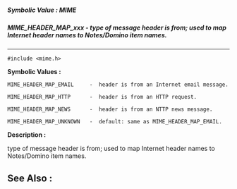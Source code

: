 ##### Symbolic Value : MIME
##### MIME_HEADER_MAP_xxx - type of message header is from; used to map Internet header names to Notes/Domino item names.

---
```
#include <mime.h>
```

**Symbolic Values :**

	MIME_HEADER_MAP_EMAIL	  -  header is from an Internet email message.

	MIME_HEADER_MAP_HTTP	  -  header is from an HTTP request.

	MIME_HEADER_MAP_NEWS	  -  header is from an NTTP news message.

	MIME_HEADER_MAP_UNKNOWN	  -  default: same as MIME_HEADER_MAP_EMAIL.


**Description :**

type of message header is from; used to map Internet header names to Notes/Domino item names.


**See Also :**
---
